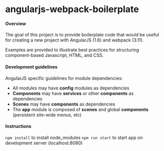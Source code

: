 # angularjs-webpack-boilerplate
#### Overview
The goal of this project is to provide boilerplate code that would be useful for creating a new project with AngularJS (1.6) and webpack (3.11).

Examples are provided to illustrate best practices for structuring component-based Javascript, HTML, and CSS.
#### Development guidelines
AngularJS specific guidelines for module dependencies:
- All modules may have **config** modules as dependencies
- **Components** may have **services** or other **components** as dependencies
- **Scenes** may have **components** as dependencies
- The **app** module is composed of **scenes** and global **components** (persistent site-wide menus, etc)
#### Instructions
`npm install` to install node_modules
`npm run start` to start app on development server (localhost:8080)